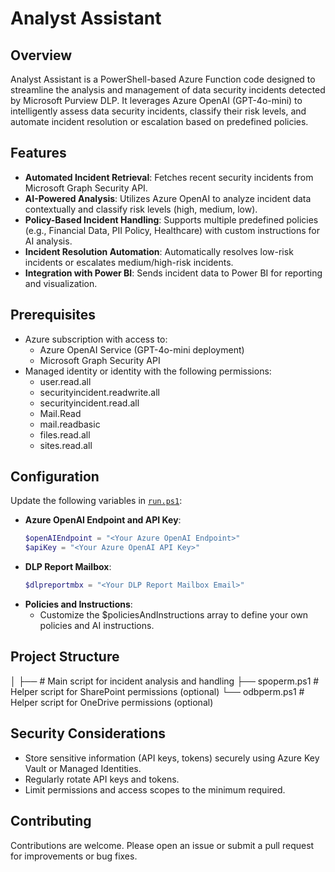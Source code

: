 # Analyst Assistant

## Overview
Analyst Assistant is a PowerShell-based Azure Function code designed to streamline the analysis and management of data security incidents detected by Microsoft Purview DLP. It leverages Azure OpenAI (GPT-4o-mini) to intelligently assess data security incidents, classify their risk levels, and automate incident resolution or escalation based on predefined policies.

## Features
- **Automated Incident Retrieval**: Fetches recent security incidents from Microsoft Graph Security API.
- **AI-Powered Analysis**: Utilizes Azure OpenAI to analyze incident data contextually and classify risk levels (high, medium, low).
- **Policy-Based Incident Handling**: Supports multiple predefined policies (e.g., Financial Data, PII Policy, Healthcare) with custom instructions for AI analysis.
- **Incident Resolution Automation**: Automatically resolves low-risk incidents or escalates medium/high-risk incidents.
- **Integration with Power BI**: Sends incident data to Power BI for reporting and visualization.

## Prerequisites
- Azure subscription with access to:
  - Azure OpenAI Service (GPT-4o-mini deployment)
  - Microsoft Graph Security API
- Managed identity or identity with the following permissions:
  - user.read.all
  - securityincident.readwrite.all
  - securityincident.read.all
  - Mail.Read
  - mail.readbasic
  - files.read.all
  - sites.read.all

## Configuration
Update the following variables in [`run.ps1`](\run.ps1):

- **Azure OpenAI Endpoint and API Key**:
  ```powershell
  $openAIEndpoint = "<Your Azure OpenAI Endpoint>"
  $apiKey = "<Your Azure OpenAI API Key>"

- **DLP Report Mailbox**:
  ```powershell
  $dlpreportmbx = "<Your DLP Report Mailbox Email>"
  
- **Policies and Instructions**:
  - Customize the $policiesAndInstructions array to define your own policies and AI instructions.

## Project Structure
│
├──        # Main script for incident analysis and handling
├── spoperm.ps1                 # Helper script for SharePoint permissions (optional)
└── odbperm.ps1                 # Helper script for OneDrive permissions (optional)

## Security Considerations
- Store sensitive information (API keys, tokens) securely using Azure Key Vault or Managed Identities.
- Regularly rotate API keys and tokens.
- Limit permissions and access scopes to the minimum required.

## Contributing
Contributions are welcome. Please open an issue or submit a pull request for improvements or bug fixes.
